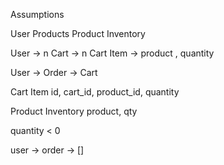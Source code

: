 Assumptions


User
Products
Product Inventory

User -> n Cart -> n Cart Item -> product , quantity

User -> Order -> Cart

Cart Item
id, cart_id, product_id, quantity

Product Inventory
product, qty

quantity < 0

user -> order -> []
